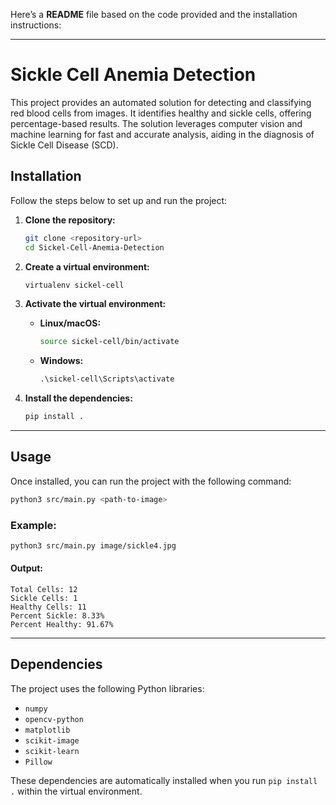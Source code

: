 Here’s a **README** file based on the code provided and the installation instructions:

---

# Sickle Cell Anemia Detection

This project provides an automated solution for detecting and classifying red blood cells from images. It identifies healthy and sickle cells, offering percentage-based results. The solution leverages computer vision and machine learning for fast and accurate analysis, aiding in the diagnosis of Sickle Cell Disease (SCD).

## Installation

Follow the steps below to set up and run the project:

1. **Clone the repository:**
   ```bash
   git clone <repository-url>
   cd Sickel-Cell-Anemia-Detection
   ```

2. **Create a virtual environment:**
   ```bash
   virtualenv sickel-cell
   ```

3. **Activate the virtual environment:**
   - **Linux/macOS:**
     ```bash
     source sickel-cell/bin/activate
     ```
   - **Windows:**
     ```cmd
     .\sickel-cell\Scripts\activate
     ```

4. **Install the dependencies:**
   ```bash
   pip install .
   ```

---

## Usage

Once installed, you can run the project with the following command:

```bash
python3 src/main.py <path-to-image>
```

### Example:

```bash
python3 src/main.py image/sickle4.jpg        
```

#### Output:

```
Total Cells: 12
Sickle Cells: 1
Healthy Cells: 11
Percent Sickle: 8.33%
Percent Healthy: 91.67%
```

---

## Dependencies

The project uses the following Python libraries:
- `numpy`
- `opencv-python`
- `matplotlib`
- `scikit-image`
- `scikit-learn`
- `Pillow`

These dependencies are automatically installed when you run `pip install .` within the virtual environment.

